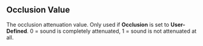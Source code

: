 ## Occlusion Value

The occlusion attenuation value. Only used if **Occlusion** is set to **User-Defined**. 0 = sound is completely attenuated, 1 = sound is not attenuated at all.
